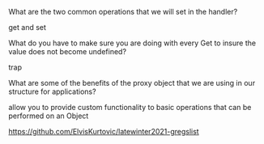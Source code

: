 What are the two common operations that we will set in the handler?

get and set

What do you have to make sure you are doing with every Get to insure the value does not become undefined?

trap

What are some of the benefits of the proxy object that we are using in our structure for applications?

allow you to provide custom functionality to basic operations that can be performed on an Object

https://github.com/ElvisKurtovic/latewinter2021-gregslist